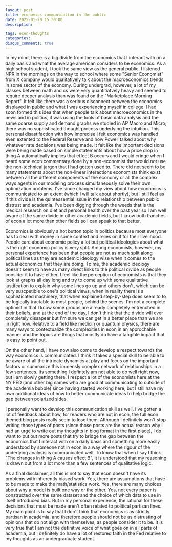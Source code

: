 ```yaml
---
layout: post
title: economics communication in the public
date: 2025-01-20 15:30:00
description: 

tags: econ-thoughts
categories:
disqus_comments: true
---
```


In my mind, there is a big divide from the economics that I interact with on a daily basis and what the average american considers to be economics. As a high school student, I took the same view as the general public. I listened NPR in the mornings on the way to school where some "Senior Economist" from X company would qualitatively talk about the macroeconomics trends in some sector of the economy. During undergrad, however, a lot of my classes between math and cs were very quantitiatvely heavy and seemed to require deeper analysis than was found on the "Marketplace Morning Report". It felt like there was a serious disconnect between the economics displayed in public and what I was experiencing myself in college. I had soon formed this idea that when people talk about macroeconomics in the news and in politics, it was using the tools of basic data analysis and the same coarse supply and demand graphs we studied in AP Macro and Micro; there was no sophisticated thought process underlying the intuition. This personal disastifaction with how imprecise I felt economics was handled even extented to the Federal Reserve and how Powell talked about why whatever rate decisions was being made. It felt like the important decisions were being made based on simple statements about how a price drop in thing A automatically implies that effect B occurs and I would cringe when I heard some econ commentary done by a non-economist that would not use the non-technical jargon that I had gotten used to. There did not seem to be many statements about the non-linear interactions economists think exist between all the different components of the economy or all the complex ways agents in our modeling process simultaneously solve their own optimization problems. I've since changed my view about how economics is communicated to an extent (which I will talk about shortly), but I still feel as if this divide is the quintessential issue in the relationship between public distrust and academia. I've been digging through the weeds that is the medical research on diet and personal health over the past year so I am well aware of the same divide in other academic fields, but I know both tranches of econ a lot more than other fields so I can speak to that better.

Economics is obviously a hot button topic in politics because most everyone has to deal with money in some context and relies on it for their livelihood. People care about economic policy a lot but political ideologies about what is the right economic policy is very split. Among economists, however, my personal experience has been that people are not as much split along political lines as they are academic ideology wise when it comes to the actual economics that they are doing. To me, the academic ideology doesn't seem to have as many direct links to the political divide as people consider it to have either. I feel like the perception of economists is that they look at graphs all day long and try to come up with some qualitative justifcation to explain why some lines go up and others don't, which can be very suscpetible to one's political views, when in reality there is a sophisticated machinery, that when explained step-by-step does seem to to be logically tractable to most people, behind the scenes. I'm not a complete optimist in that I know some groups are already completely entrenched in their beliefs, and at the end of the day, I don't think that the divide will ever completely dissapear but I'm sure we can get in a better place than we are in right now. Relative to a field like medicin or quantum physics, there are many ways to contextualize the complexities in econ in an approchable manner and the topics are things that mostly do have a tangible impact that is easy to point out.

On the other hand, I have now also come to develop a respect towards the way economics is communicated. I think it takes a special skill to be able to be aware of all the intricate dynamics at play and focus on the important factors or summarize this immensly complex network of relationships in a few sentences. Its something I defintely am not able to do well right now, but I am slowly getting there. I respect a lot of the economists here at the NY FED (and other big names who are good at communicating to outside of the academia bubble) since having started working here, but I still have my own additional ideas of how to better communicate ideas to help bridge the gap between polarized sides.

I personally want to develop this communication skill as well. I've gotten a lot of feedback about how, for readers who are not in econ, the full econ themed blog posts really seem to lose them. Although I definitely won't stop writing those types of posts (since those posts are the actual reason why I had an urge to write out my thoughts in blog format in the first place), I do want to put out more posts that try to bridge the gap between the economics that I interact with on a daily basis and something more easily understood by someone not in econ in a way where the rigour of the underlying analysis is communicated well. To know that when I say I think "The changes in thing A causes effect B", it is understood that my reasoning is drawn out from a lot more than a few sentences of qualitative logic.

As a final disclaimer, all this is not to say that econ doesn't have its problems with inherently biased work. Yes, there are assumptions that have to be made to make the math/statistics work. Yes, there are many choices about why a model is built one way or the other. Yes, not every paper is constructed over the same dataset and the choice of which data to use in itself introduced bias. But in my personal experience, the rational for these decisions that must be made aren't often related to political partisan lines. My main point is to say that I don't think that economics is as strictly partisan in academia, and therefore people should not be as distrusting of opinions that do not align with themselves, as people consider it to be. It is very true that I am not the definitive voice of what goes on in all parts of academia, but I definitely do have a lot of restored faith in the Fed relative to my thoughts as an undergraduate student.
